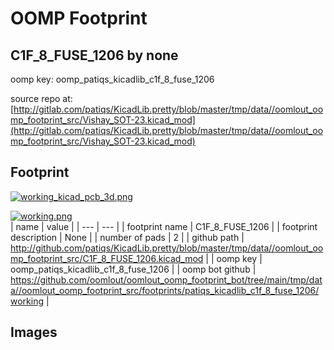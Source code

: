 # OOMP Footprint  
## C1F_8_FUSE_1206  by none  
  
oomp key: oomp_patiqs_kicadlib_c1f_8_fuse_1206  
  
source repo at: [http://gitlab.com/patiqs/KicadLib.pretty/blob/master/tmp/data//oomlout_oomp_footprint_src/Vishay_SOT-23.kicad_mod](http://gitlab.com/patiqs/KicadLib.pretty/blob/master/tmp/data//oomlout_oomp_footprint_src/Vishay_SOT-23.kicad_mod)  
## Footprint  
  
[![working_kicad_pcb_3d.png](working_kicad_pcb_3d_600.png)](working_kicad_pcb_3d.png)  
  
[![working.png](working_600.png)](working.png)  
| name | value | 
| --- | --- | 
| footprint name | C1F_8_FUSE_1206 | 
| footprint description | None | 
| number of pads | 2 | 
| github path | http://github.com/patiqs/KicadLib.pretty/blob/master/tmp/data//oomlout_oomp_footprint_src/C1F_8_FUSE_1206.kicad_mod | 
| oomp key | oomp_patiqs_kicadlib_c1f_8_fuse_1206 | 
| oomp bot github | https://github.com/oomlout/oomlout_oomp_footprint_bot/tree/main/tmp/data//oomlout_oomp_footprint_src/footprints/patiqs_kicadlib_c1f_8_fuse_1206/working | 
## Images  
